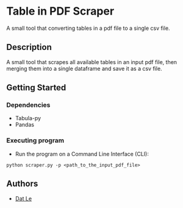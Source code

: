 # Table in PDF Scraper

A small tool that converting tables in a pdf file to a single csv file.

## Description

A small tool that scrapes all available tables in an input pdf file, then merging them into a single dataframe and save it as a csv file.

## Getting Started

### Dependencies

* Tabula-py
* Pandas

### Executing program

* Run the program on a Command Line Interface (CLI):
```
python scraper.py -p <path_to_the_input_pdf_file>
```

## Authors

* [Dat Le](mailto:dat.mq.le@gmail.com)
